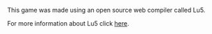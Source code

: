 <p>This game was made using an open source web compiler called Lu5.</p>
<p>For more information about Lu5 click <a href="https://github.com/matiasvlevi/lu5">here</a>.</p>
